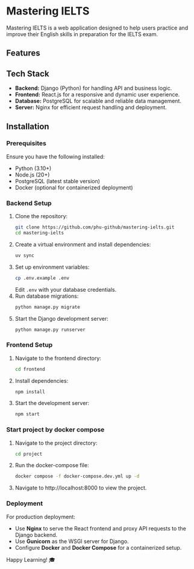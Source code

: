 # Mastering IELTS

Mastering IELTS is a web application designed to help users practice and improve their English skills in preparation for the IELTS exam.

## Features




## Tech Stack
- **Backend:** Django (Python) for handling API and business logic.
- **Frontend:** React.js for a responsive and dynamic user experience.
- **Database:** PostgreSQL for scalable and reliable data management.
- **Server:** Nginx for efficient request handling and deployment.

## Installation
### Prerequisites
Ensure you have the following installed:
- Python (3.10+)
- Node.js (20+)
- PostgreSQL (latest stable version)
- Docker (optional for containerized deployment)

### Backend Setup
1. Clone the repository:
   ```sh
   git clone https://github.com/phu-github/mastering-ielts.git
   cd mastering-ielts
   ```
2. Create a virtual environment and install dependencies:
   ```sh
   uv sync
   ```
3. Set up environment variables:
   ```sh
   cp .env.example .env
   ```
   Edit `.env` with your database credentials.
4. Run database migrations:
   ```sh
   python manage.py migrate
   ```
5. Start the Django development server:
   ```sh
   python manage.py runserver
   ```

### Frontend Setup
1. Navigate to the frontend directory:
   ```sh
   cd frontend
   ```
2. Install dependencies:
   ```sh
   npm install
   ```
3. Start the development server:
   ```sh
   npm start
   ```

### Start project by docker compose
1. Navigate to the project directory:
   ```sh
   cd project
   ```
2. Run the docker-compose file:
   ```sh
   docker compose -f docker-compose.dev.yml up -d
   ```
3. Navigate to http://localhost:8000 to view the project.

### Deployment
For production deployment:
- Use **Nginx** to serve the React frontend and proxy API requests to the Django backend.
- Use **Gunicorn** as the WSGI server for Django.
- Configure **Docker** and **Docker Compose** for a containerized setup.

Happy Learning! 🎓

